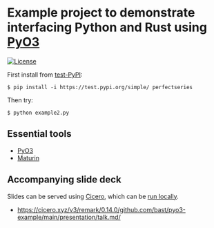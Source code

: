 # Example project to demonstrate interfacing Python and Rust using [PyO3](https://pyo3.rs/)

[![License](https://img.shields.io/badge/license-%20MIT-blue.svg)](LICENSE)

First install from [test-PyPI](https://test.pypi.org/project/perfectseries/):
```
$ pip install -i https://test.pypi.org/simple/ perfectseries
```

Then try:
```
$ python example2.py
```


## Essential tools

- [PyO3](https://pyo3.rs/)
- [Maturin](https://www.maturin.rs/)


## Accompanying slide deck

Slides can be served using [Cicero](http://cicero.xyz), which can
be [run locally](https://cicero.readthedocs.io/en/latest/local.html).

- https://cicero.xyz/v3/remark/0.14.0/github.com/bast/pyo3-example/main/presentation/talk.md/
